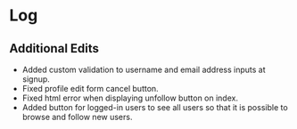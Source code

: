 # Log

## Additional Edits
- Added custom validation to username and email address inputs at signup.
- Fixed profile edit form cancel button.
- Fixed html error when displaying unfollow button on index.
- Added button for logged-in users to see all users so that it is possible to browse and follow new users.

